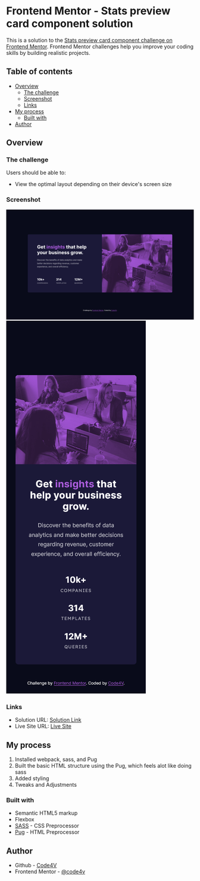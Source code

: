 # Frontend Mentor - Stats preview card component solution

This is a solution to the [Stats preview card component challenge on Frontend Mentor](https://www.frontendmentor.io/challenges/stats-preview-card-component-8JqbgoU62). Frontend Mentor challenges help you improve your coding skills by building realistic projects. 

## Table of contents

- [Overview](#overview)
  - [The challenge](#the-challenge)
  - [Screenshot](#screenshot)
  - [Links](#links)
- [My process](#my-process)
  - [Built with](#built-with)
- [Author](#author)

## Overview

### The challenge

Users should be able to:

- View the optimal layout depending on their device's screen size

### Screenshot

![Desktop stats](./assets/screenshots/Desktop.png)
![Desktop stats](./assets/screenshots/Mobile.png)

### Links

- Solution URL: [Solution Link](https://github.com/Code4V/stats-preview--frontend-mentor)
- Live Site URL: [Live Site](https://code4v.github.io/stats-preview--frontend-mentor/)

## My process

1. Installed webpack, sass, and Pug
2. Built the basic HTML structure using the Pug, which feels alot like doing sass
3. Added styling
4. Tweaks and Adjustments 

### Built with

- Semantic HTML5 markup
- Flexbox
- [SASS](https://sass-lang.com/) - CSS Preprocessor
- [Pug](https://pugjs.org/) - HTML Preprocessor

## Author

- Github - [Code4V](https://www.github.com/Code4V)
- Frontend Mentor - [@code4v](https://www.frontendmentor.io/profile/code4v)

